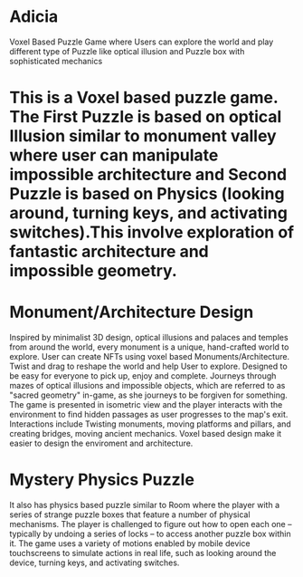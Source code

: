 # Adicia
Voxel Based Puzzle Game where Users can explore the world and play different type of Puzzle like optical illusion and Puzzle box with  sophisticated mechanics 

# This is a Voxel based puzzle game. The First Puzzle is based on optical Illusion similar to monument valley where user can manipulate impossible architecture and Second Puzzle is based on Physics (looking around, turning keys, and activating switches).This involve exploration of fantastic architecture and impossible geometry.

# Monument/Architecture Design
Inspired by minimalist 3D design, optical illusions and palaces and temples from around the world, every monument is a unique, hand-crafted world to explore. User can create NFTs using voxel based Monuments/Architecture.
Twist and drag to reshape the world and help User to explore. Designed to be easy for everyone to pick up, enjoy and complete.
Journeys through mazes of optical illusions and impossible objects, which are referred to as "sacred geometry" in-game, as she journeys to be forgiven for something. The game is presented in isometric view and the player interacts with the environment to find hidden passages as user progresses to the map's exit.
Interactions include Twisting monuments, moving platforms and pillars, and creating bridges, moving ancient mechanics.
Voxel based design make it easier to design the enviroment and architecture.

# Mystery Physics Puzzle
It also has physics based puzzle similar to Room where the player with a series of strange puzzle boxes that feature a number of physical mechanisms. 
The player is challenged to figure out how to open each one – typically by undoing a series of locks – to access another puzzle box within it. 
The game uses a variety of motions enabled by mobile device touchscreens to simulate actions in real life, such as looking around the device, turning keys, and activating switches. 
